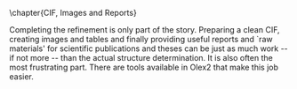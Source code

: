 \chapter{CIF, Images and Reports}

Completing the refinement is only part of the story. Preparing a clean CIF, creating images and tables and finally providing useful reports and `raw materials' for scientific publications and theses can be just as much work -- if not more -- than the actual structure determination. It is also often the most frustrating part. There are tools available in Olex2 that make this job easier.
